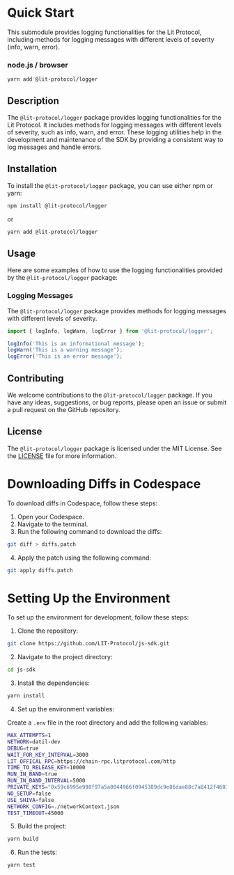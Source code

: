 # Quick Start

This submodule provides logging functionalities for the Lit Protocol, including methods for logging messages with different levels of severity (info, warn, error).

### node.js / browser

```
yarn add @lit-protocol/logger
```

## Description

The `@lit-protocol/logger` package provides logging functionalities for the Lit Protocol. It includes methods for logging messages with different levels of severity, such as info, warn, and error. These logging utilities help in the development and maintenance of the SDK by providing a consistent way to log messages and handle errors.

## Installation

To install the `@lit-protocol/logger` package, you can use either npm or yarn:

```bash
npm install @lit-protocol/logger
```

or

```bash
yarn add @lit-protocol/logger
```

## Usage

Here are some examples of how to use the logging functionalities provided by the `@lit-protocol/logger` package:

### Logging Messages

The `@lit-protocol/logger` package provides methods for logging messages with different levels of severity.

```javascript
import { logInfo, logWarn, logError } from '@lit-protocol/logger';

logInfo('This is an informational message');
logWarn('This is a warning message');
logError('This is an error message');
```

## Contributing

We welcome contributions to the `@lit-protocol/logger` package. If you have any ideas, suggestions, or bug reports, please open an issue or submit a pull request on the GitHub repository.

## License

The `@lit-protocol/logger` package is licensed under the MIT License. See the [LICENSE](LICENSE) file for more information.

# Downloading Diffs in Codespace

To download diffs in Codespace, follow these steps:

1. Open your Codespace.
2. Navigate to the terminal.
3. Run the following command to download the diffs:

```sh
git diff > diffs.patch
```

4. Apply the patch using the following command:

```sh
git apply diffs.patch
```

# Setting Up the Environment

To set up the environment for development, follow these steps:

1. Clone the repository:

```sh
git clone https://github.com/LIT-Protocol/js-sdk.git
```

2. Navigate to the project directory:

```sh
cd js-sdk
```

3. Install the dependencies:

```sh
yarn install
```

4. Set up the environment variables:

Create a `.env` file in the root directory and add the following variables:

```sh
MAX_ATTEMPTS=1
NETWORK=datil-dev
DEBUG=true
WAIT_FOR_KEY_INTERVAL=3000
LIT_OFFICAL_RPC=https://chain-rpc.litprotocol.com/http
TIME_TO_RELEASE_KEY=10000
RUN_IN_BAND=true
RUN_IN_BAND_INTERVAL=5000
PRIVATE_KEYS="0x59c6995e998f97a5a0044966f0945389dc9e86dae88c7a8412f4603b6b78690d,0x5de4111afa1a4b94908f83103eb1f1706367c2e68ca870fc3fb9a804cdab365a,0x7c852118294e51e653712a81e05800f419141751be58f605c371e15141b007a6,0x47e179ec197488593b187f80a00eb0da91f1b9d0b13f8733639f19c30a34926a,0x8b3a350cf5c34c9194ca85829a2df0ec3153be0318b5e2d3348e872092edffba,0x92db14e403b83dfe3df233f83dfa3a0d7096f21ca9b0d6d6b8d88b2b4ec1564e,0x4bbbf85ce3377467afe5d46f804f221813b2bb87f24d81f60f1fcdbf7cbf4356,0xdbda1821b80551c9d65939329250298aa3472ba22feea921c0cf5d620ea67b97,0x2a871d0798f97d79848a013d4936a73bf4cc922c825d33c1cf7073dff6d409c6"
NO_SETUP=false
USE_SHIVA=false
NETWORK_CONFIG=./networkContext.json
TEST_TIMEOUT=45000
```

5. Build the project:

```sh
yarn build
```

6. Run the tests:

```sh
yarn test
```
